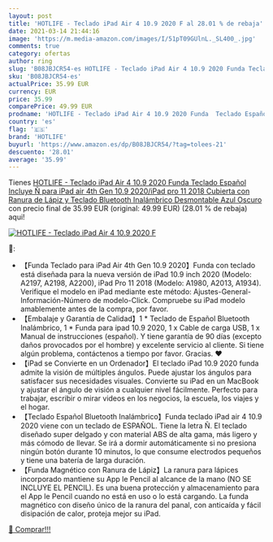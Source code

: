 ```yaml
---
layout: post
title: 'HOTLIFE - Teclado iPad Air 4 10.9 2020 F al 28.01 % de rebaja'
date: 2021-03-14 21:44:16
image: 'https://m.media-amazon.com/images/I/51pT09GUlnL._SL400_.jpg'
comments: true
category: ofertas
author: ring
slug: 'B08JBJCR54-es HOTLIFE - Teclado iPad Air 4 10.9 2020 Funda Teclado...'
sku: 'B08JBJCR54-es'
actualPrice: 35.99 EUR
currency: EUR
price: 35.99
comparePrice: 49.99 EUR
prodname: 'HOTLIFE - Teclado iPad Air 4 10.9 2020 Funda  Teclado Español  Incluye Ñ  para iPad air 4th Gen 10.9 2020/iPad pro 11 2018  Cubierta con Ranura de Lápiz y Teclado Bluetooth Inalámbrico Desmontable  Azul Oscuro '
country: 'es'
flag: '🇪🇸'
brand: 'HOTLIFE'
buyurl: 'https://www.amazon.es/dp/B08JBJCR54/?tag=tolees-21'
descuento: '28.01'
average: '35.99'
---
```


Tienes [HOTLIFE - Teclado iPad Air 4 10.9 2020 Funda  Teclado Español  Incluye Ñ  para iPad air 4th Gen 10.9 2020/iPad pro 11 2018  Cubierta con Ranura de Lápiz y Teclado Bluetooth Inalámbrico Desmontable  Azul Oscuro ](https://www.amazon.es/dp/B08JBJCR54/?tag=tolees-21) con precio final de  35.99 EUR (original: 49.99 EUR) (28.01 %  de rebaja) aqui!

[![HOTLIFE - Teclado iPad Air 4 10.9 2020 F](https://m.media-amazon.com/images/I/51pT09GUlnL._SL400_.jpg)](https://www.amazon.es/dp/B08JBJCR54/?tag=tolees-21)

🔎:

- 【Funda Teclado para iPad Air 4th Gen 10.9 2020】Funda con teclado está diseñada para la nueva versión de iPad 10.9 inch 2020 (Modelo: A2197, A2198, A2200), iPad Pro 11 2018 (Modelo: A1980, A2013, A1934). Verifique el modelo en iPad mediante este método: Ajustes-General-Información-Número de modelo-Click. Compruebe su iPad modelo amablemente antes de la compra, por favor.
- 【Embalaje y Garantía de Calidad】1 * Teclado de Español Bluetooth Inalámbrico, 1 * Funda para ipad 10.9 2020, 1 x Cable de carga USB, 1 x Manual de instrucciones (español). Y tiene garantía de 90 días (excepto daños provocados por el hombre) y excelente servicio al cliente. Si tiene algún problema, contáctenos a tiempo por favor. Gracias. ❤️
- 【iPad se Convierte en un Ordenador】El teclado iPad 10.9 2020 funda admite la visión de múltiples ángulos. Puede ajustar los ángulos para satisfacer sus necesidades visuales. Convierte su iPad en un MacBook y ajustar el ángulo de visión a cualquier nivel fácilmente. Perfecto para trabajar, escribir o mirar videos en los negocios, la escuela, los viajes y el hogar.
- 【Teclado Español Bluetooth Inalámbrico】Funda teclado iPad air 4 10.9 2020 viene con un teclado de ESPAÑOL. Tiene la letra Ñ. El teclado diseñado super delgado y con material ABS de alta gama, más ligero y más cómodo de llevar. Se irá a dormir automáticamente si no presiona ningún botón durante 10 minutos, lo que consume electrodos pequeños y tiene una batería de larga duración.
- 【Funda Magnético con Ranura de Lápiz】La ranura para lápices incorporado mantiene su App le Pencil al alcance de la mano (NO SE INCLUYE EL PENCIL). Es una buena protección y almacenamiento para el App le Pencil cuando no está en uso o lo está cargando. La funda magnético con diseño único de la ranura del panal, con anticaída y fácil disipación de calor, proteja mejor su iPad.

[🛒 Comprar!!!](https://www.amazon.es/dp/B08JBJCR54/?tag=tolees-21)
